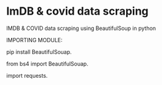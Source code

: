 # ImDB & covid data scraping
IMDB & COVID data scraping using BeautifulSoup in python

IMPORTING MODULE:

pip install BeautifulSouap. 

from bs4 import BeautifulSouap.

import requests.


